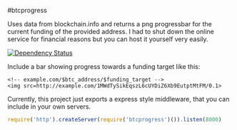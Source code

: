 #btcprogress

Uses data from blockchain.info and returns a png progressbar for the current funding of the provided address. I had to shut down the online service
for financial reasons but you can host it yourself very easily.

[![Dependency Status](https://david-dm.org/ralphtheninja/btcprogress.png)](https://david-dm.org/ralphtheninja/btcprogress)

Include a bar showing progress towards a funding target like this:

```
<!-- example.com/$btc_address/$funding_target -->
<img src=http://example.com/1MWdTySikEqszL6cUYDiZ6Xb9EutptMtFM/0.1>
```

Currently, this project just exports a express style middleware, that you can include in your own servers.

``` js
require('http').createServer(require('btcprogress')()).listen(8000)
```

